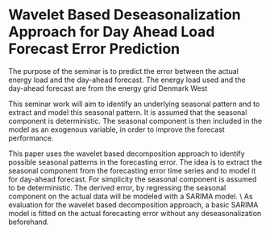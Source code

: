 # Wavelet Based Deseasonalization Approach for Day Ahead Load Forecast Error Prediction

The purpose of the seminar is to predict the error between the actual energy load and the day-ahead forecast. The energy load used and the day-ahead forecast are from the energy grid Denmark West

This seminar work will aim to identify an underlying seasonal pattern and to extract and model this seasonal pattern. It is assumed that the seasonal component  is deterministic. The seasonal component is then included in the model as an exogenous variable, in order to improve the forecast performance. 

This paper uses the wavelet based decomposition approach to identify possible seasonal patterns in the forecasting error. The idea is to extract the seasonal component from the forecasting error time series and to model it for day-ahead forecast. For simplicity the seasonal component is assumed to be deterministic. The derived error, by regressing the seasonal component on the actual data will be modeled with a SARIMA model. \\
As evaluation for the wavelet based decomposition approach, a basic SARIMA model is fitted on the actual forecasting error without any deseasonalization beforehand. 